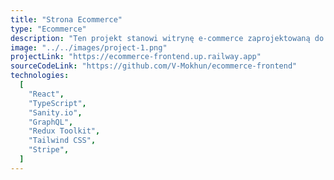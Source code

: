 ```yaml
---
title: "Strona Ecommerce"
type: "Ecommerce"
description: "Ten projekt stanowi witrynę e-commerce zaprojektowaną do łatwego przeglądania produktów, zarządzania koszykiem i płynnego dokonywania transakcji. Stworzony przy użyciu React.js i zasilany przez Sanity.io jako headless CMS, platforma integruje GraphQL w celu efektywnego przesyłania danych z Sanity i korzysta z Redux Toolkit do solidnego zarządzania stanem. Stripe jest płynnie zintegrowany w celu zapewnienia bezpiecznej obsługi płatności. Oprócz swojej funkcjonalności handlowej, platforma obejmuje sekcję bloga, umożliwiając użytkownikom przeglądanie, a administratorom tworzenie, edytowanie i usuwanie wpisów. Strona jest w pełni responsywna, co gwarantuje przyjazne doświadczenie użytkownika na wszystkich rozmiarach ekranu."
image: "../../images/project-1.png"
projectLink: "https://ecommerce-frontend.up.railway.app"
sourceCodeLink: "https://github.com/V-Mokhun/ecommerce-frontend"
technologies:
  [
    "React",
    "TypeScript",
    "Sanity.io",
    "GraphQL",
    "Redux Toolkit",
    "Tailwind CSS",
    "Stripe",
  ]
---
```

